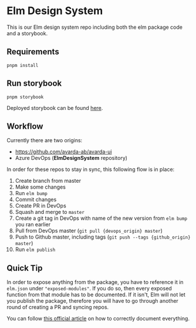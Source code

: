 # Elm Design System

This is our Elm design system repo including both the elm package code and a storybook.

## Requirements

`pnpm install`

## Run storybook

`pnpm storybook`

Deployed storybook can be found [here](https://elm-ui.test.avarda.com/).

## Workflow

Currently there are two origins:

- https://github.com/avarda-ab/avarda-ui
- Azure DevOps (**ElmDesignSystem** repository)

In order for these repos to stay in sync, this following flow is in place:

1. Create branch from master
2. Make some changes
3. Run `elm bump`
4. Commit changes
5. Create PR in DevOps
6. Squash and merge to `master`
7. Create a git tag in DevOps with name of the new version from `elm bump` you ran earlier
8. Pull from DevOps master (`git pull {devops_origin} master`)
9. Push to Github master, including tags (`git push --tags {github_origin} master`)
10. Run `elm publish`

## Quick Tip

In order to expose anything from the package, you have to reference it in `elm.json` under `"exposed-modules"`. If you do so, then every exposed function from that module has to be documented. If it isn't, Elm will not let you publish the package, therefore you will have to go through another round of creating a PR and syncing repos.

You can follow [this official article](https://package.elm-lang.org/help/documentation-format) on how to correctly document everything.
